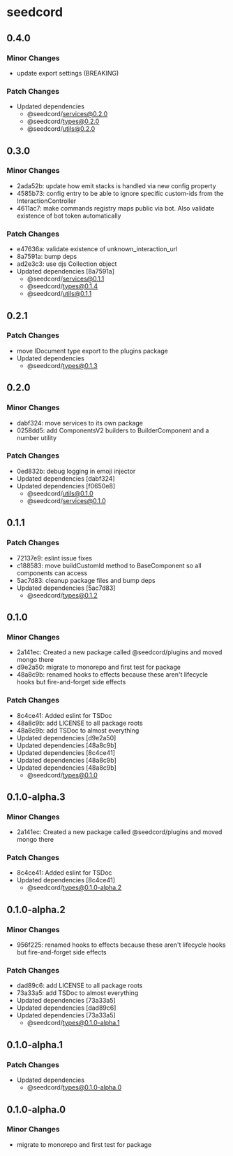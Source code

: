 # seedcord

## 0.4.0

### Minor Changes

- update export settings (BREAKING)

### Patch Changes

- Updated dependencies
  - @seedcord/services@0.2.0
  - @seedcord/types@0.2.0
  - @seedcord/utils@0.2.0

## 0.3.0

### Minor Changes

- 2ada52b: update how emit stacks is handled via new config property
- 4585b73: config entry to be able to ignore specific custom-ids from the InteractionController
- 4611ac7: make commands registry maps public via bot. Also validate existence of bot token automatically

### Patch Changes

- e47636a: validate existence of unknown_interaction_url
- 8a7591a: bump deps
- ad2e3c3: use djs Collection object
- Updated dependencies [8a7591a]
  - @seedcord/services@0.1.1
  - @seedcord/types@0.1.4
  - @seedcord/utils@0.1.1

## 0.2.1

### Patch Changes

- move IDocument type export to the plugins package
- Updated dependencies
  - @seedcord/types@0.1.3

## 0.2.0

### Minor Changes

- dabf324: move services to its own package
- 0258dd5: add ComponentsV2 builders to BuilderComponent and a number utility

### Patch Changes

- 0ed832b: debug logging in emoji injector
- Updated dependencies [dabf324]
- Updated dependencies [f0650e8]
  - @seedcord/utils@0.1.0
  - @seedcord/services@0.1.0

## 0.1.1

### Patch Changes

- 72137e9: eslint issue fixes
- c188583: move buildCustomId method to BaseComponent so all components can access
- 5ac7d83: cleanup package files and bump deps
- Updated dependencies [5ac7d83]
  - @seedcord/types@0.1.2

## 0.1.0

### Minor Changes

- 2a141ec: Created a new package called @seedcord/plugins and moved mongo there
- d9e2a50: migrate to monorepo and first test for package
- 48a8c9b: renamed hooks to effects because these aren't lifecycle hooks but fire-and-forget side effects

### Patch Changes

- 8c4ce41: Added eslint for TSDoc
- 48a8c9b: add LICENSE to all package roots
- 48a8c9b: add TSDoc to almost everything
- Updated dependencies [d9e2a50]
- Updated dependencies [48a8c9b]
- Updated dependencies [8c4ce41]
- Updated dependencies [48a8c9b]
- Updated dependencies [48a8c9b]
  - @seedcord/types@0.1.0

## 0.1.0-alpha.3

### Minor Changes

- 2a141ec: Created a new package called @seedcord/plugins and moved mongo there

### Patch Changes

- 8c4ce41: Added eslint for TSDoc
- Updated dependencies [8c4ce41]
  - @seedcord/types@0.1.0-alpha.2

## 0.1.0-alpha.2

### Minor Changes

- 956f225: renamed hooks to effects because these aren't lifecycle hooks but fire-and-forget side effects

### Patch Changes

- dad89c6: add LICENSE to all package roots
- 73a33a5: add TSDoc to almost everything
- Updated dependencies [73a33a5]
- Updated dependencies [dad89c6]
- Updated dependencies [73a33a5]
  - @seedcord/types@0.1.0-alpha.1

## 0.1.0-alpha.1

### Patch Changes

- Updated dependencies
  - @seedcord/types@0.1.0-alpha.0

## 0.1.0-alpha.0

### Minor Changes

- migrate to monorepo and first test for package
